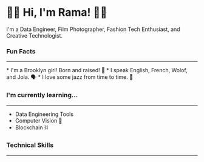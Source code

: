 # 👋🏽 Hi, I'm Rama! 👋🏽

I'm a Data Engineer, Film Photographer, Fashion Tech Enthusiast, and Creative Technologist.

### Fun Facts
<hr></hr>
* I'm a Brooklyn girl! Born and raised! 🗽
* I speak English, French, Wolof, and Jola. 🗣️
* I love some jazz from time to time. 🎷

### I'm currently learning...
---
* Data Engineering Tools 
* Computer Vision 🤖
* Blockchain ⛓

### Technical Skills
---

<!--
**cmdshftrama/cmdshftrama** is a ✨ _special_ ✨ repository because its `README.md` (this file) appears on your GitHub profile.

Here are some ideas to get you started:

- 🔭 I’m currently working on ...
- 🌱 I’m currently learning ...
- 👯 I’m looking to collaborate on ...
- 🤔 I’m looking for help with ...
- 💬 Ask me about ...
- 📫 How to reach me: ...
- 😄 Pronouns: ...
- ⚡ Fun fact: ...
-->
